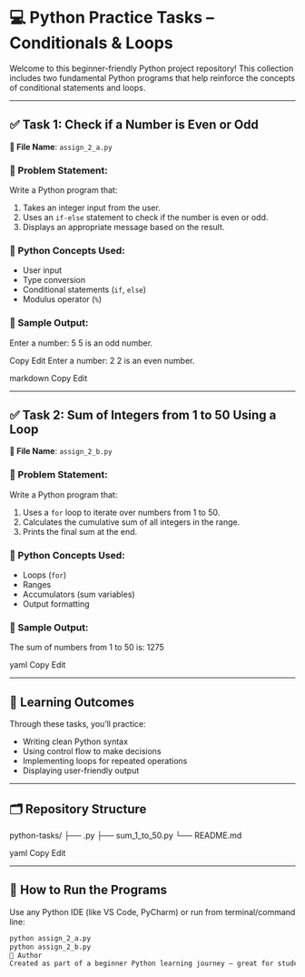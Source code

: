 # 💻 Python Practice Tasks – Conditionals & Loops

Welcome to this beginner-friendly Python project repository! This collection includes two fundamental Python programs that help reinforce the concepts of conditional statements and loops.

---

## ✅ Task 1: Check if a Number is Even or Odd

**📄 File Name**: `assign_2_a.py`

### 🔹 Problem Statement:
Write a Python program that:
1. Takes an integer input from the user.
2. Uses an `if-else` statement to check if the number is even or odd.
3. Displays an appropriate message based on the result.

### 🔹 Python Concepts Used:
- User input
- Type conversion
- Conditional statements (`if`, `else`)
- Modulus operator (`%`)

### 🔹 Sample Output:
Enter a number: 5
5 is an odd number.

Copy
Edit
Enter a number: 2
2 is an even number.

markdown
Copy
Edit

---

## ✅ Task 2: Sum of Integers from 1 to 50 Using a Loop

**📄 File Name**: `assign_2_b.py`

### 🔹 Problem Statement:
Write a Python program that:
1. Uses a `for` loop to iterate over numbers from 1 to 50.
2. Calculates the cumulative sum of all integers in the range.
3. Prints the final sum at the end.

### 🔹 Python Concepts Used:
- Loops (`for`)
- Ranges
- Accumulators (sum variables)
- Output formatting

### 🔹 Sample Output:
The sum of numbers from 1 to 50 is: 1275

yaml
Copy
Edit

---

## 🧠 Learning Outcomes

Through these tasks, you’ll practice:

- Writing clean Python syntax
- Using control flow to make decisions
- Implementing loops for repeated operations
- Displaying user-friendly output

---

## 🗂️ Repository Structure

python-tasks/
├── .py
├── sum_1_to_50.py
└── README.md

yaml
Copy
Edit

---

## 🚀 How to Run the Programs

Use any Python IDE (like VS Code, PyCharm) or run from terminal/command line:

```bash
python assign_2_a.py
python assign_2_b.py
🙌 Author
Created as part of a beginner Python learning journey — great for students and newcomers to coding!